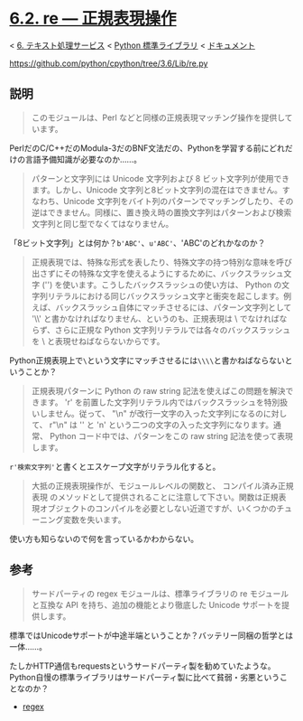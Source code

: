 # [6.2. re — 正規表現操作](https://docs.python.jp/3/library/re.html#module-re)

< [6. テキスト処理サービス](https://docs.python.jp/3/library/text.html#text-processing-services) < [Python 標準ライブラリ](https://docs.python.jp/3/library/index.html#the-python-standard-library) < [ドキュメント](https://docs.python.jp/3/index.html)

https://github.com/python/cpython/tree/3.6/Lib/re.py

## 説明

> このモジュールは、Perl などと同様の正規表現マッチング操作を提供しています。

PerlだのC/C++だのModula-3だのBNF文法だの、Pythonを学習する前にどれだけの言語予備知識が必要なのか……。

> パターンと文字列には Unicode 文字列および 8 ビット文字列が使用できます。しかし、Unicode 文字列と8ビット文字列の混在はできません。すなわち、Unicode 文字列をバイト列のパターンでマッチングしたり、その逆はできません。同様に、置き換え時の置換文字列はパターンおよび検索文字列と同じ型でなくてはなりません。

「8ビット文字列」とは何か？`b'ABC'`、`u'ABC'`、'ABC'のどれかなのか？

> 正規表現では、特殊な形式を表したり、特殊文字の持つ特別な意味を呼び出さずにその特殊な文字を使えるようにするために、バックスラッシュ文字 ('\') を使います。こうしたバックスラッシュの使い方は、 Python の文字列リテラルにおける同じバックスラッシュ文字と衝突を起こします。例えば、バックスラッシュ自体にマッチさせるには、パターン文字列として '\\\\' と書かなければなりません、というのも、正規表現は \\ でなければならず、さらに正規な Python 文字列リテラルでは各々のバックスラッシュを \\ と表現せねばならないからです。

Python正規表現上で`\`という文字にマッチさせるには`\\\\`と書かねばならないということか？

> 正規表現パターンに Python の raw string 記法を使えばこの問題を解決できます。 'r' を前置した文字列リテラル内ではバックスラッシュを特別扱いしません。従って、 "\n" が改行一文字の入った文字列になるのに対して、 r"\n" は '\' と 'n' という二つの文字の入った文字列になります。通常、 Python コード中では、パターンをこの raw string 記法を使って表現します。

`r'検索文字列'`と書くとエスケープ文字がリテラル化すると。

> 大抵の正規表現操作が、モジュールレベルの関数と、 コンパイル済み正規表現 のメソッドとして提供されることに注意して下さい。関数は正規表現オブジェクトのコンパイルを必要としない近道ですが、いくつかのチューニング変数を失います。

使い方も知らないので何を言っているかわからない。

## 参考

> サードパーティの regex モジュールは、標準ライブラリの re モジュールと互換な API を持ち、追加の機能とより徹底した Unicode サポートを提供します。 

標準ではUnicodeサポートが中途半端ということか？バッテリー同梱の哲学とは一体……。

たしかHTTP通信もrequestsというサードパーティ製を勧めていたような。Python自慢の標準ライブラリはサードパーティ製に比べて貧弱・劣悪ということなのか？

* [regex](https://pypi.python.org/pypi/regex/)

